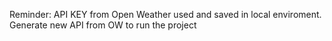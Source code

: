 Reminder: API KEY from Open Weather used and saved in local enviroment. Generate new API from OW to run the project
